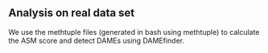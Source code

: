 ## Analysis on real data set

We use the methtuple files (generated in bash using methtuple) to calculate the ASM score and detect DAMEs using DAMEfinder.



